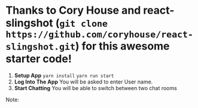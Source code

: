 # Thanks to Cory House and react-slingshot (`git clone https://github.com/coryhouse/react-slingshot.git`) for this awesome starter code!

1. **Setup App**
  `yarn install`
  `yarn run start`
2. **Log Into The App**
  You will be asked to enter User name.
3. **Start Chatting**
  You will be able to switch between two chat rooms

Note: 
